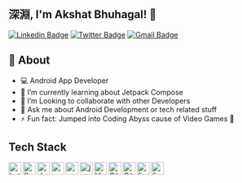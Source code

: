 ## 深淵, I'm Akshat Bhuhagal! 👋

[![Linkedin Badge](https://img.shields.io/badge/-AkshatBhuhagal-blue?style=social&logo=Linkedin&logoColor=blue&link=https://www.linkedin.com/in/akshat-bhuhagal/)](https://www.linkedin.com/in/akshat-bhuhagal/)
[![Twitter Badge](http://img.shields.io/badge/-@AkshatBhuhagal-1ca0f1?style=social&logo=twitter&logoColor=blue&link=https://twitter.com/AkshatBhuhagal)](https://twitter.com/AkshatBhuhagal)
[![Gmail Badge](https://img.shields.io/badge/-Gmail-c14438?style=social&logo=Gmail&logoColor=red&link=mailto:akshatbhuhagal@gmail.com)](mailto:akshatbhuhagal@gmail.com)

## 🧐 About
- 💻 Android App Developer
- 🌱 I’m currently learning about Jetpack Compose
- 👯 I’m Looking to collaborate with other Developers
- 💬 Ask me about Android Development or tech related stuff
- ⚡ Fun fact: Jumped into Coding Abyss cause of Video Games :raised_hands:

## Tech Stack

<img align="left" src="https://www.vectorlogo.zone/logos/kotlinlang/kotlinlang-icon.svg" alt="kotlin" width="25px"/>
<img align="left" src="https://img.icons8.com/fluency/256/flutter.png" alt="flutter" width="25px"/>
<img align="left" src="https://img.icons8.com/color/256/dart.png" alt="dart" width="25px"/>
<img align="left" src="https://seeklogo.com/images/A/aws-amplify-logo-D68DDB5AB1-seeklogo.com.png" alt="awsamplify" width="25px"/>
<img align="left" src="https://upload.wikimedia.org/wikipedia/commons/thumb/9/95/Android_Studio_Icon_3.6.svg/1900px-Android_Studio_Icon_3.6.svg.png" alt="awsamplify" width="25px"/>
<img align="left" src="https://3.bp.blogspot.com/-VVp3WvJvl84/X0Vu6EjYqDI/AAAAAAAAPjU/ZOMKiUlgfg8ok8DY8Hc-ocOvGdB0z86AgCLcBGAsYHQ/s1600/jetpack%2Bcompose%2Bicon_RGB.png" alt="jetpackcompose" width="25px"/>
<img align="left" alt="Visual Studio Code" width="25px" src="https://code.visualstudio.com/assets/images/code-stable.png" />
<img align="left" alt="Git" width="25px" src="https://git-scm.com/images/logos/downloads/Git-Icon-1788C.png" />
<img align="left" alt="GitHub" width="25px" src="https://www.iconsdb.com/icons/preview/white/github-11-xxl.png" />
<img align="left" src="https://www.vectorlogo.zone/logos/figma/figma-icon.svg" alt="figma" width="25px"/>
<img align="left" src="https://www.vectorlogo.zone/logos/firebase/firebase-icon.svg" alt="firebase" width="25px"/>
